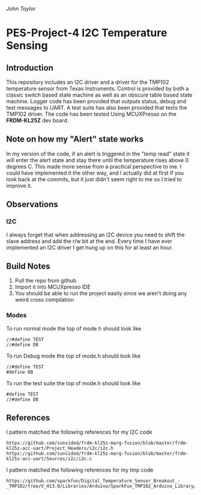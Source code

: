 *John Taylor*
# PES-Project-4 I2C Temperature Sensing
## Introduction
This repository includes an I2C driver and a driver for the TMP102 temperature sensor from Texas Instruments. Control is provided by both a classic switch based state machine as well as an obscure table based state machine. Logger code has been provided that outputs status, debug and test messages to UART. A test suite has also been provided that tests the TMP102 driver. The code has been tested Using MCUXPresso on the **FRDM-KL25Z** dev board.

## Note on how my "Alert" state works
In my version of the code, if an alert is triggered in the "temp read" state it will enter the alert state and stay there until the temperature rises above 0 degrees C. This made more sense from a practical perspective to me. I could have implemented it the other way, and I actually did at first if you look back at the commits, but it just didn't seem right to me so I tried to improve it.

## Observations

### I2C
I always forget that when addressing an I2C device you need to shift the slave address and add the r/w bit at the end. Every time I have ever implemented an I2C driver I get hung up on this for at least an hour.


## Build Notes
1. Pull the repo from github
2. Import it into MCUXpresso IDE
3. You should be able to run the project easily since we aren't doing any weird cross compilation
### Modes
To run normal mode the top of  mode.h should look like
~~~
//#define TEST
//#define DB
~~~
To run Debug  mode the top of mode.h should look like
~~~
//#define TEST
#define DB
~~~
To run the test suite  the top of  mode.h should look like
~~~
#define TEST
//#define DB
~~~

## References
I pattern matched the following references for my I2C code
~~~
https://github.com/sunsided/frdm-kl25z-marg-fusion/blob/master/frdm-kl25z-acc-uart/Project_Headers/i2c/i2c.h
https://github.com/sunsided/frdm-kl25z-marg-fusion/blob/master/frdm-kl25z-acc-uart/Sources/i2c/i2c.c
~~~
I pattern matched the following references for my tmp code
~~~
https://github.com/sparkfun/Digital_Temperature_Sensor_Breakout_-_TMP102/tree/V_H13.0/Libraries/Arduino/SparkFun_TMP102_Arduino_Library/src
~~~

